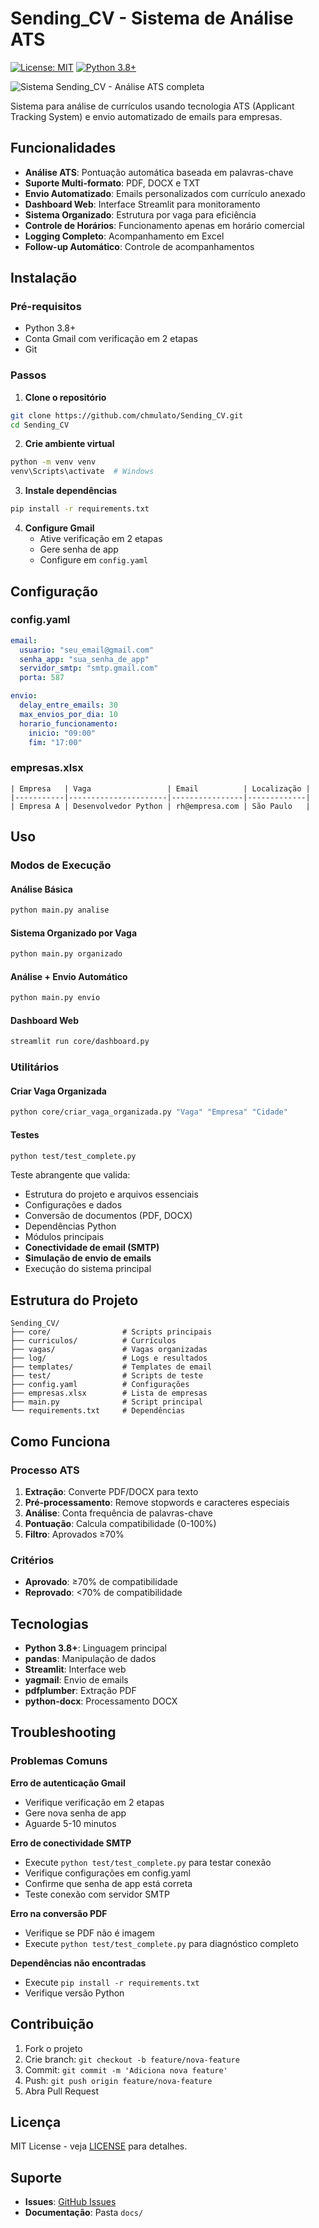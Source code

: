 # Sending_CV - Sistema de Análise ATS

[![License: MIT](https://img.shields.io/badge/License-MIT-yellow.svg)](https://opensource.org/licenses/MIT)
[![Python 3.8+](https://img.shields.io/badge/python-3.8+-blue.svg)](https://www.python.org/downloads/)

![Sistema Sending_CV - Análise ATS completa](img/sending_cv_ats.png)

Sistema para análise de currículos usando tecnologia ATS (Applicant Tracking System) e envio automatizado de emails para empresas.

## Funcionalidades

- **Análise ATS**: Pontuação automática baseada em palavras-chave
- **Suporte Multi-formato**: PDF, DOCX e TXT
- **Envio Automatizado**: Emails personalizados com currículo anexado
- **Dashboard Web**: Interface Streamlit para monitoramento
- **Sistema Organizado**: Estrutura por vaga para eficiência
- **Controle de Horários**: Funcionamento apenas em horário comercial
- **Logging Completo**: Acompanhamento em Excel
- **Follow-up Automático**: Controle de acompanhamentos

## Instalação

### Pré-requisitos
- Python 3.8+
- Conta Gmail com verificação em 2 etapas
- Git

### Passos

1. **Clone o repositório**
```bash
git clone https://github.com/chmulato/Sending_CV.git
cd Sending_CV
```

2. **Crie ambiente virtual**
```bash
python -m venv venv
venv\Scripts\activate  # Windows
```

3. **Instale dependências**
```bash
pip install -r requirements.txt
```

4. **Configure Gmail**
   - Ative verificação em 2 etapas
   - Gere senha de app
   - Configure em `config.yaml`

## Configuração

### config.yaml
```yaml
email:
  usuario: "seu_email@gmail.com"
  senha_app: "sua_senha_de_app"
  servidor_smtp: "smtp.gmail.com"
  porta: 587

envio:
  delay_entre_emails: 30
  max_envios_por_dia: 10
  horario_funcionamento:
    inicio: "09:00"
    fim: "17:00"
```

### empresas.xlsx
```
| Empresa   | Vaga                 | Email          | Localização |
|-----------|----------------------|----------------|-------------|
| Empresa A | Desenvolvedor Python | rh@empresa.com | São Paulo   |
```

## Uso

### Modos de Execução

#### Análise Básica
```bash
python main.py analise
```

#### Sistema Organizado por Vaga
```bash
python main.py organizado
```

#### Análise + Envio Automático
```bash
python main.py envio
```

#### Dashboard Web
```bash
streamlit run core/dashboard.py
```

### Utilitários

#### Criar Vaga Organizada
```bash
python core/criar_vaga_organizada.py "Vaga" "Empresa" "Cidade"
```

#### Testes
```bash
python test/test_complete.py
```
Teste abrangente que valida:
- Estrutura do projeto e arquivos essenciais
- Configurações e dados
- Conversão de documentos (PDF, DOCX)
- Dependências Python
- Módulos principais
- **Conectividade de email (SMTP)**
- **Simulação de envio de emails**
- Execução do sistema principal

## Estrutura do Projeto

```
Sending_CV/
├── core/                # Scripts principais
├── curriculos/          # Currículos
├── vagas/               # Vagas organizadas
├── log/                 # Logs e resultados
├── templates/           # Templates de email
├── test/                # Scripts de teste
├── config.yaml          # Configurações
├── empresas.xlsx        # Lista de empresas
├── main.py              # Script principal
└── requirements.txt     # Dependências
```

## Como Funciona

### Processo ATS
1. **Extração**: Converte PDF/DOCX para texto
2. **Pré-processamento**: Remove stopwords e caracteres especiais
3. **Análise**: Conta frequência de palavras-chave
4. **Pontuação**: Calcula compatibilidade (0-100%)
5. **Filtro**: Aprovados ≥70%

### Critérios
- **Aprovado**: ≥70% de compatibilidade
- **Reprovado**: <70% de compatibilidade

## Tecnologias

- **Python 3.8+**: Linguagem principal
- **pandas**: Manipulação de dados
- **Streamlit**: Interface web
- **yagmail**: Envio de emails
- **pdfplumber**: Extração PDF
- **python-docx**: Processamento DOCX

## Troubleshooting

### Problemas Comuns

**Erro de autenticação Gmail**
- Verifique verificação em 2 etapas
- Gere nova senha de app
- Aguarde 5-10 minutos

**Erro de conectividade SMTP**
- Execute `python test/test_complete.py` para testar conexão
- Verifique configurações em config.yaml
- Confirme que senha de app está correta
- Teste conexão com servidor SMTP

**Erro na conversão PDF**
- Verifique se PDF não é imagem
- Execute `python test/test_complete.py` para diagnóstico completo

**Dependências não encontradas**
- Execute `pip install -r requirements.txt`
- Verifique versão Python

## Contribuição

1. Fork o projeto
2. Crie branch: `git checkout -b feature/nova-feature`
3. Commit: `git commit -m 'Adiciona nova feature'`
4. Push: `git push origin feature/nova-feature`
5. Abra Pull Request

## Licença

MIT License - veja [LICENSE](LICENSE) para detalhes.

## Suporte

- **Issues**: [GitHub Issues](https://github.com/chmulato/Sending_CV/issues)
- **Documentação**: Pasta `docs/`
